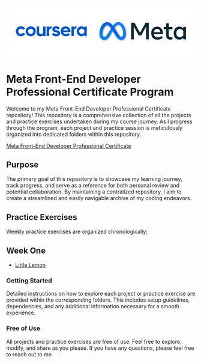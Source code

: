 ![Meta & Coursera](/static/meta.png)

# Meta Front-End Developer Professional Certificate Program

Welcome to my Meta Front-End Developer Professional Certificate repository! This repository is a comprehensive collection of all the projects and practice exercises undertaken during my course journey. As I progress through the program, each project and practice session is meticulously organized into dedicated folders within this repository.

[Meta Front-End Developer Professional Certificate](https://www.coursera.org/professional-certificates/meta-front-end-developer) 

## Purpose

The primary goal of this repository is to showcase my learning journey, track progress, and serve as a reference for both personal review and potential collaboration. By maintaining a centralized repository, I aim to create a streamlined and easily navigable archive of my coding endeavors.

## Practice Exercises

Weekly practice exercises are organized chronologically:

## Week One
- [Little Lemon](https://github.com/kuraykaraaslan/MetaCoursera/tree/main/WeekOneLittleLemon)



### Getting Started

Detailed instructions on how to explore each project or practice exercise are provided within the corresponding folders. This includes setup guidelines, dependencies, and any additional information necessary for a smooth experience.

### Free of Use

All projects and practice exercises are free of use. Feel free to explore, modify, and share as you please. If you have any questions, please feel free to reach out to me.